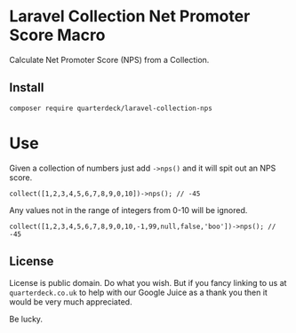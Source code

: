 # Laravel Collection Net Promoter Score Macro

Calculate Net Promoter Score (NPS) from a Collection.

## Install

`composer require quarterdeck/laravel-collection-nps`

# Use

Given a collection of numbers just add `->nps()` and it will spit out an NPS score.

`collect([1,2,3,4,5,6,7,8,9,0,10])->nps(); // -45`

Any values not in the range of integers from 0-10 will be ignored.

`collect([1,2,3,4,5,6,7,8,9,0,10,-1,99,null,false,'boo'])->nps(); // -45`

## License

License is public domain. Do what you wish. But if you fancy linking to us at `quarterdeck.co.uk` to help with our Google Juice as a thank you then it would be very much appreciated.

Be lucky.
